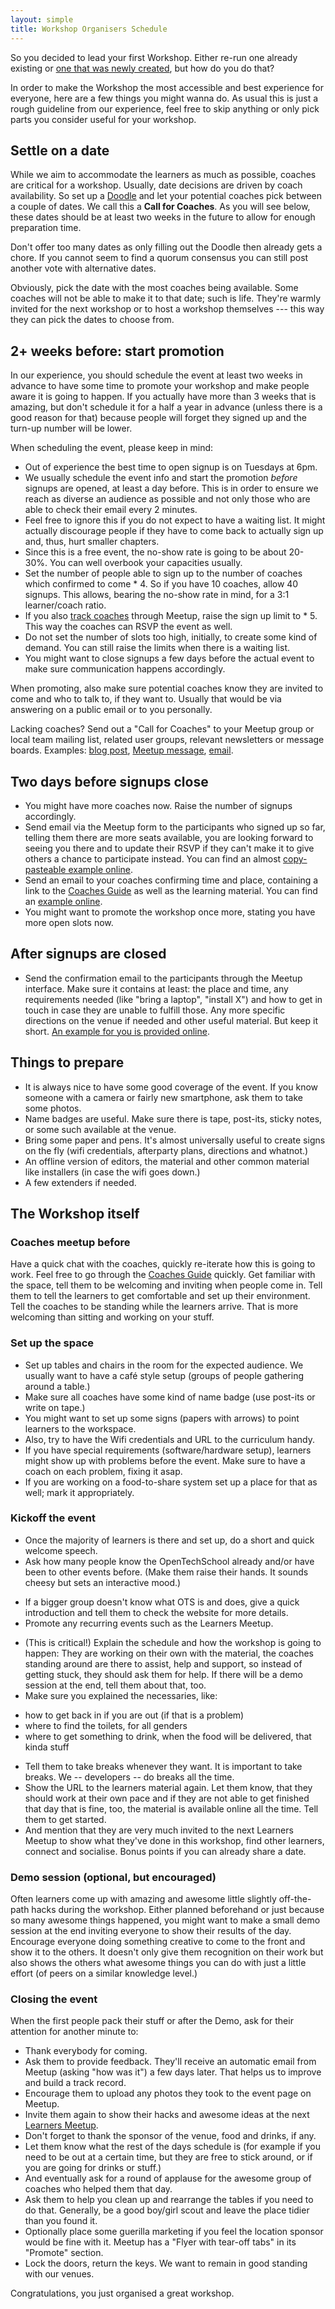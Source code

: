 ```yaml
---
layout: simple
title: Workshop Organisers Schedule
---
```


<!-- This guide intentionally repeats some points.  Redundancy is clarity. -->

So you decided to lead your first Workshop. Either re-run one already existing or [one that was newly created](/handbooks/workshops/starting-a-workshop.html), but how do you do that?

In order to make the Workshop the most accessible and best experience for everyone, here are a few things you might wanna do. As usual this is just a rough guideline from our experience, feel free to skip anything or only pick parts you consider useful for your workshop.

## Settle on a date

While we aim to accommodate the learners as much as possible, coaches are critical for a workshop.  Usually, date decisions are driven by coach availability.  So set up a [Doodle](http://doodle.com/) and let your potential coaches pick between a couple of dates.  We call this a **Call for Coaches**.  As you will see below, these dates should be at least two weeks in the future to allow for enough preparation time.

Don't offer too many dates as only filling out the Doodle then already gets a chore.  If you cannot seem to find a quorum consensus you can still post another vote with alternative dates.

Obviously, pick the date with the most coaches being available.  Some coaches will not be able to make it to that date;  such is life.  They're warmly invited for the next workshop or to host a workshop themselves --- this way they can pick the dates to choose from.

## 2+ weeks before: start promotion

In our experience, you should schedule the event at least two weeks in advance to have some time to promote your workshop and make people aware it is going to happen. If you actually have more than 3 weeks that is amazing, but don't schedule it for a half a year in advance (unless there is a good reason for that) because people will forget they signed up and the turn-up number will be lower.

When scheduling the event, please keep in mind:
 * Out of experience the best time to open signup is on Tuesdays at 6pm. 
 * We usually schedule the event info and start the promotion _before_ signups are opened, at least a day before.  This is in order to ensure we reach as diverse an audience as possible and not only those who are able to check their email every 2 minutes.
  * Feel free to ignore this if you do not expect to have a waiting list.  It might actually discourage people if they have to come back to actually sign up and, thus, hurt smaller chapters.
 * Since this is a free event, the no-show rate is going to be about 20-30%.  You can well overbook your capacities usually.
 * Set the number of people able to sign up to the number of coaches which confirmed to come * 4.  So if you have 10 coaches, allow 40 signups.  This allows, bearing the no-show rate in mind, for a 3:1 learner/coach ratio.
  * If you also [track coaches](/handbooks/city-blueprint.html#tracking_coaches) through Meetup, raise the sign up limit to * 5.  This way the coaches can RSVP the event as well.
  * Do not set the number of slots too high, initially, to create some kind of demand.  You can still raise the limits when there is a waiting list.
 * You might want to close signups a few days before the actual event to make sure communication happens accordingly.

When promoting, also make sure potential coaches know they are invited to come and who to talk to, if they want to. Usually that would be via answering on a public email or to you personally.

Lacking coaches?  Send out a "Call for Coaches" to your Meetup group or local team mailing list, related user groups, relevant newsletters or message boards.  Examples: [blog post](http://blog.opentechschool.org/2013/04/call-for-coaches-hackathon-for-kids.html), [Meetup message](http://www.meetup.com/opentechschool-zurich/messages/boards/thread/34200822), [email](https://groups.google.com/a/opentechschool.org/d/msg/coaches.python/PUM1h_kThQE/uSOkqiDJJYUJ).

## Two days before signups close
 * You might have more coaches now. Raise the number of signups accordingly.
 * Send email via the Meetup form to the participants who signed up so far, telling them there are more seats available, you are looking forward to seeing you there and to update their RSVP if they can't make it to give others a chance to participate instead. You can find an almost [copy-pasteable example online](/handbooks/workshops/example-before-closing.html).
 * Send an email to your coaches confirming time and place, containing a link to the [Coaches Guide](http://opentechschool.github.io/slides/presentations/coaching/) as well as the learning material. You can find an [example online](/handbooks/workshops/example-coaches-mail.html).
 * You might want to promote the workshop once more, stating you have more open slots now.

## After signups are closed
 * Send the confirmation email to the participants through the Meetup interface. Make sure it contains at least: the place and time, any requirements needed (like "bring a laptop", "install X") and how to get in touch in case they are unable to fulfill those.  Any more specific directions on the venue if needed and other useful material. But keep it short. [An example for you is provided online](/handbooks/workshops/example-after-closing.html).

## Things to prepare
 - It is always nice to have some good coverage of the event.  If you know someone with a camera or fairly new smartphone, ask them to take some photos.
 - Name badges are useful.  Make sure there is tape, post-its, sticky notes, or some such available at the venue.
 - Bring some paper and pens.  It's almost universally useful to create signs on the fly (wifi credentials, afterparty plans, directions and whatnot.)
 - An offline version of editors, the material and other common material like installers (in case the wifi goes down.)
 - A few extenders if needed.

## The Workshop itself

### Coaches meetup before
Have a quick chat with the coaches, quickly re-iterate how this is going to work.  Feel free to go through the [Coaches Guide](http://opentechschool.github.io/slides/presentations/coaching/) quickly.  Get familiar with the space, tell them to be welcoming and inviting when people come in. Tell them to tell the learners to get comfortable and set up their environment. Tell the coaches to be standing while the learners arrive. That is more welcoming than sitting and working on your stuff.

### Set up the space
 - Set up tables and chairs in the room for the expected audience.  We usually want to have a café style setup (groups of people gathering around a table.)
 - Make sure all coaches have some kind of name badge (use post-its or write on tape.)
 - You might want to set up some signs (papers with arrows) to point learners to the workspace.
 - Also, try to have the Wifi credentials and URL to the curriculum handy.
 - If you have special requirements (software/hardware setup), learners might show up with problems before the event.  Make sure to have a coach on each problem, fixing it asap.
 - If you are working on a food-to-share system set up a place for that as well;  mark it appropriately.

### Kickoff the event
 - Once the majority of learners is there and set up, do a short and quick welcome speech.
 - Ask how many people know the OpenTechSchool already and/or have been to other events before.  (Make them raise their hands. It sounds cheesy but sets an interactive mood.)
  * If a bigger group doesn't know what OTS is and does, give a quick introduction and tell them to check the website for more details.
  * Promote any recurring events such as the Learners Meetup.
 - (This is critical!)  Explain the schedule and how the workshop is going to happen:  They are working on their own with the material, the coaches standing around are there to assist, help and support, so instead of getting stuck, they should ask them for help.  If there will be a demo session at the end, tell them about that, too.
 - Make sure you explained the necessaries, like:
  * how to get back in if you are out (if that is a problem)
  * where to find the toilets, for all genders
  * where to get something to drink, when the food will be delivered, that kinda stuff
 - Tell them to take breaks whenever they want. It is important to take breaks. We -- developers -- do breaks all the time.
 - Show the URL to the learners material again. Let them know, that they should work at their own pace and if they are not able to get finished that day that is fine, too, the material is available online all the time. Tell them to get started.
 - And mention that they are very much invited to the next Learners Meetup to show what they've done in this workshop, find other learners, connect and socialise.  Bonus points if you can already share a date.

### Demo session (optional, but encouraged)
Often learners come up with amazing and awesome little slightly off-the-path hacks during the workshop. Either planned beforehand or just because so many awesome things happened, you might want to make a small demo session at the end inviting everyone to show their results of the day. Encourage everyone doing something creative to come to the front and show it to the others. It doesn't only give them recognition on their work but also shows the others what awesome things you can do with just a little effort (of peers on a similar knowledge level.)

### Closing the event
When the first people pack their stuff or after the Demo, ask for their attention for another minute to:
 - Thank everybody for coming.
 - Ask them to provide feedback.  They'll receive an automatic email from Meetup (asking "how was it") a few days later.  That helps us to improve and build a track record.
 - Encourage them to upload any photos they took to the event page on Meetup.
 - Invite them again to show their hacks and awesome ideas at the next [Learners Meetup](http://www.opentechschool.org/handbooks/learners-meetups.html).
 - Don't forget to thank the sponsor of the venue, food and drinks, if any.
 - Let them know what the rest of the days schedule is (for example if you need to be out at a certain time, but they are free to stick around, or if you are going for drinks or stuff.)
 - And eventually ask for a round of applause for the awesome group of coaches who helped them that day.
 - Ask them to help you clean up and rearrange the tables if you need to do that.  Generally, be a good boy/girl scout and leave the place tidier than you found it.
 - Optionally place some guerilla marketing if you feel the location sponsor would be fine with it.  Meetup has a "Flyer with tear-off tabs" in its "Promote" section.
 - Lock the doors, return the keys.  We want to remain in good standing with our venues.

Congratulations, you just organised a great workshop.
